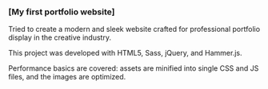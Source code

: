 ### [My first portfolio website]

Tried to create a modern and sleek website crafted for professional portfolio display in the creative industry. 

This project was developed with HTML5, Sass, jQuery, and Hammer.js.

Performance basics are covered: assets are minified into single CSS and JS files, and the images are optimized.

